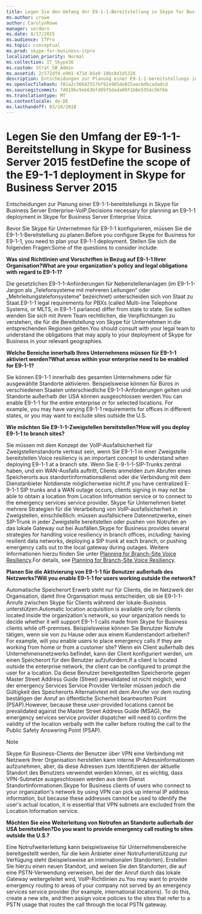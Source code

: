 ```yaml
---
title: Legen Sie den Umfang der E9-1-1-Bereitstellung in Skype for Business Server 2015 fest
ms.author: crowe
author: CarolynRowe
manager: serdars
ms.date: 8/17/2015
ms.audience: ITPro
ms.topic: conceptual
ms.prod: skype-for-business-itpro
localization_priority: Normal
ms.collection: IT_Skype16
ms.custom: Strat_SB_Admin
ms.assetid: 2c572dfd-e901-471d-b5a0-18bc8d1d5328
description: Entscheidungen zur Planung einer E9-1-1-bereitstellungs in Skype für Business Server Enterprise-VoIP.
ms.openlocfilehash: f81a2c56642557bf92a965de025aecbdbcadadcd
ms.sourcegitcommit: 7d819bc9eb63bfd85f5dada09f1b8e5354c56f6b
ms.translationtype: MT
ms.contentlocale: de-DE
ms.lasthandoff: 03/28/2018
---
```

# <a name="define-the-scope-of-the-e9-1-1-deployment-in-skype-for-business-server-2015"></a><span data-ttu-id="291c4-103">Legen Sie den Umfang der E9-1-1-Bereitstellung in Skype for Business Server 2015 fest</span><span class="sxs-lookup"><span data-stu-id="291c4-103">Define the scope of the E9-1-1 deployment in Skype for Business Server 2015</span></span>
 
<span data-ttu-id="291c4-104">Entscheidungen zur Planung einer E9-1-1-bereitstellungs in Skype für Business Server Enterprise-VoIP.</span><span class="sxs-lookup"><span data-stu-id="291c4-104">Decisions necessary for planning an E9-1-1 deployment in Skype for Business Server Enterprise Voice.</span></span>
  
<span data-ttu-id="291c4-105">Bevor Sie Skype für Unternehmen für E9-1-1 konfigurieren, müssen Sie die E9-1-1-Bereitstellung zu planen.</span><span class="sxs-lookup"><span data-stu-id="291c4-105">Before you configure Skype for Business for E9-1-1, you need to plan your E9-1-1 deployment.</span></span> <span data-ttu-id="291c4-106">Stellen Sie sich die folgenden Fragen:</span><span class="sxs-lookup"><span data-stu-id="291c4-106">Some of the questions to consider include:</span></span>
  
 <span data-ttu-id="291c4-107">**Was sind Richtlinien und Vorschriften in Bezug auf E9-1-1 Ihrer Organisation?**</span><span class="sxs-lookup"><span data-stu-id="291c4-107">**What are your organization's policy and legal obligations with regard to E9-1-1?**</span></span>
  
 <span data-ttu-id="291c4-108">Die gesetzlichen E9-1-1-Anforderungen für Nebenstellenanlagen (im E9-1-1-Jargon als „Telefonsysteme mit mehreren Leitungen“ oder „Mehrleitungstelefonsysteme“ bezeichnet) unterscheiden sich von Staat zu Staat.</span><span class="sxs-lookup"><span data-stu-id="291c4-108">E9-1-1 legal requirements for PBXs (called Multi-line Telephone Systems, or MLTS, in E9-1-1 parlance) differ from state to state.</span></span> <span data-ttu-id="291c4-109">Sie sollten wenden Sie sich mit Ihrem Team rechtlichen, die Verpflichtungen zu verstehen, die für die Bereitstellung von Skype für Unternehmen in die entsprechenden Regionen gelten.</span><span class="sxs-lookup"><span data-stu-id="291c4-109">You should consult with your legal team to understand the obligations that may apply to your deployment of Skype for Business in your relevant geographies.</span></span>
    
 <span data-ttu-id="291c4-110">**Welche Bereiche innerhalb Ihres Unternehmens müssen für E9-1-1 aktiviert werden?**</span><span class="sxs-lookup"><span data-stu-id="291c4-110">**What areas within your enterprise need to be enabled for E9-1-1?**</span></span>
  
 <span data-ttu-id="291c4-p103">Sie können E9-1-1 innerhalb des gesamten Unternehmens oder für ausgewählte Standorte aktivieren. Beispielsweise können für Büros in verschiedenen Staaten unterschiedliche E9-1-1-Anforderungen gelten und Standorte außerhalb der USA können ausgeschlossen werden.</span><span class="sxs-lookup"><span data-stu-id="291c4-p103">You can enable E9-1-1 for the entire enterprise or for selected locations. For example, you may have varying E9-1-1 requirements for offices in different states, or you may want to exclude sites outside the U.S.</span></span> 
    
 <span data-ttu-id="291c4-113">**Wie möchten Sie E9-1-1-Zweigstellen bereitstellen?**</span><span class="sxs-lookup"><span data-stu-id="291c4-113">**How will you deploy E9-1-1 to branch sites?**</span></span>
  
 <span data-ttu-id="291c4-114">Sie müssen mit dem Konzept der VoIP-Ausfallsicherheit für Zweigstellenstandorte vertraut sein, wenn Sie E9-1-1 in einer Zweigstelle bereitstellen.</span><span class="sxs-lookup"><span data-stu-id="291c4-114">Voice resiliency is an important concept to understand when deploying E9-1-1 at a branch site.</span></span> <span data-ttu-id="291c4-115">Wenn Sie E-9-1-1-SIP-Trunks zentral haben, und ein WAN-Ausfalls auftritt, Clients anmelden zum Abrufen eines Speicherorts aus standortinformationsdienst oder die Verbindung mit dem Dienstanbieter Notdienste möglicherweise nicht.</span><span class="sxs-lookup"><span data-stu-id="291c4-115">If you have centralized E-9-1-1 SIP trunks and a WAN outage occurs, clients signing in may not be able to obtain a location from Location Information service or to connect to the emergency services service provider.</span></span> <span data-ttu-id="291c4-116">Skype für Unternehmen bietet mehrere Strategien für die Verarbeitung von VoIP-ausfallsicherheit in Zweigstellen, einschließlich: müssen ausfallsichere Datennetzwerke, einen SIP-Trunk in jeder Zweigstelle bereitstellen oder pushen von Notrufen an das lokale Gateway out bei Ausfällen.</span><span class="sxs-lookup"><span data-stu-id="291c4-116">Skype for Business provides several strategies for handling voice resiliency in branch offices, including: having resilient data networks, deploying a SIP trunk at each branch, or pushing emergency calls out to the local gateway during outages.</span></span> <span data-ttu-id="291c4-117">Weitere Informationen hierzu finden Sie unter [Planning for Branch-Site Voice Resiliency](http://technet.microsoft.com/library/67713f57-3ded-4127-ac37-57d8099bf384.aspx).</span><span class="sxs-lookup"><span data-stu-id="291c4-117">For details, see [Planning for Branch-Site Voice Resiliency](http://technet.microsoft.com/library/67713f57-3ded-4127-ac37-57d8099bf384.aspx).</span></span>
    
 <span data-ttu-id="291c4-118">**Planen Sie die Aktivierung von E9-1-1 für Benutzer außerhalb des Netzwerks?**</span><span class="sxs-lookup"><span data-stu-id="291c4-118">**Will you enable E9-1-1 for users working outside the network?**</span></span>
  
 <span data-ttu-id="291c4-119">Automatische Speicherort Erwerb steht nur für Clients, die im Netzwerk der Organisation, damit Ihre Organisation muss entscheiden, ob sie E9-1-1-Anrufe zwischen Skype für Clients während der lokale-Business unterstützen.</span><span class="sxs-lookup"><span data-stu-id="291c4-119">Automatic location acquisition is available only for clients located inside the organization's network, so your organization needs to decide whether it will support E9-1-1 calls made from Skype for Business clients while off-premises.</span></span> <span data-ttu-id="291c4-120">Beispielsweise können Sie Benutzer Notrufe tätigen, wenn sie von zu Hause oder aus einem Kundenstandort arbeiten?</span><span class="sxs-lookup"><span data-stu-id="291c4-120">For example, will you enable users to place emergency calls if they are working from home or from a customer site?</span></span> <span data-ttu-id="291c4-121">Wenn ein Client außerhalb des Unternehmensnetzwerks befindet, kann der Client konfiguriert werden, um einen Speicherort für den Benutzer aufzufordern.</span><span class="sxs-lookup"><span data-stu-id="291c4-121">If a client is located outside the enterprise network, the client can be configured to prompt the user for a location.</span></span> <span data-ttu-id="291c4-122">Da diese Benutzer bereitgestellten Speicherorte gegen Master Street Address Guide (Street) prevalidated ist nicht möglich, wird der emergency Services Service Provider Verteiler müssen jedoch die Gültigkeit des Speicherorts Alternativtext mit dem Anrufer vor dem routing bestätigen der Anruf an öffentliche Sicherheit beantworten Point (PSAP).</span><span class="sxs-lookup"><span data-stu-id="291c4-122">However, because these user-provided locations cannot be prevalidated against the Master Street Address Guide (MSAG), the emergency services service provider dispatcher will need to confirm the validity of the location verbally with the caller before routing the call to the Public Safety Answering Point (PSAP).</span></span>
    
> [!NOTE]
> <span data-ttu-id="291c4-123">Skype für Business-Clients der Benutzer über VPN eine Verbindung mit Netzwerk Ihrer Organisation herstellen kann interne IP-Adressinformationen aufzunehmen, aber, da diese Adressen zum Identifizieren der aktuelle Standort des Benutzers verwendet werden können, ist es wichtig, dass VPN-Subnetze ausgeschlossen werden aus dem Dienst Standortinformationen.</span><span class="sxs-lookup"><span data-stu-id="291c4-123">Skype for Business clients of users who connect to your organization's network by using VPN can pick up internal IP address information, but because these addresses cannot be used to identify the user's actual location, it is essential that VPN subnets are excluded from the Location Information service.</span></span> 
  
 <span data-ttu-id="291c4-124">**Möchten Sie eine Weiterleitung von Notrufen an Standorte außerhalb der USA bereitstellen?**</span><span class="sxs-lookup"><span data-stu-id="291c4-124">**Do you want to provide emergency call routing to sites outside the U.S.?**</span></span>
  
 <span data-ttu-id="291c4-p106">Eine Notrufweiterleitung kann beispielsweise für Unternehmensbereiche bereitgestellt werden, für die kein Anbieter einer Notrufunterstützung zur Verfügung steht (beispielsweise an internationalen Standorten). Erstellen Sie hierzu einen neuen Standort, und weisen Sie den Standorten, die auf eine PSTN-Verwendung verweisen, bei der der Anruf durch das lokale Gateway weitergeleitet wird, VoIP-Richtlinien zu.</span><span class="sxs-lookup"><span data-stu-id="291c4-p106">You may want to provide emergency routing to areas of your company not served by an emergency services service provider (for example, international locations). To do this, create a new site, and then assign voice policies to the sites that refer to a PSTN usage that routes the call through the local PSTN gateway.</span></span>
    

